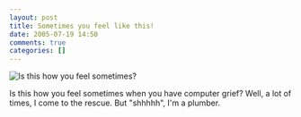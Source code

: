 ```yaml
---
layout: post
title: Sometimes you feel like this!
date: 2005-07-19 14:50
comments: true
categories: []
---
```

<img src='http://www.peterfilias.com/wordpress/wp-content/computergrief.gif' alt='Is this how you feel sometimes?' />

Is this how you feel sometimes when you have computer grief? Well, a lot of times, I come to the rescue. But "shhhhh", I'm a plumber.
